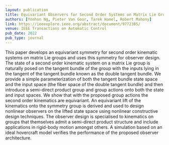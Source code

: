 ```yaml
---
layout: publication
title: Equivariant Observers for Second Order Systems on Matrix Lie Groups
authors: [Yonhon Ng, Pieter Van Goor, Tarek Hamel, Robert Mahony]
link: https://ieeexplore.ieee.org/abstract/document/9772385/
venue: IEEE Transactions on Automatic Control
pub_date: 2022
pub_type: journal
---
```


This paper develops an equivariant symmetry for second order kinematic systems on matrix Lie groups and uses this symmetry for observer design. The state of a second order kinematic system on a matrix Lie group is naturally posed on the tangent bundle of the group with the inputs lying in the tangent of the tangent bundle known as the double tangent bundle. We provide a simple parameterization of both the tangent bundle state space and the input space (the fiber space of the double tangent bundle) and then introduce a semi-direct product group and group actions onto both the state and input spaces. We show that with the proposed group actions the second order kinematics are equivariant. An equivariant lift of the kinematics onto the symmetry group is derived and used to design nonlinear observers on the lifted state space using nonlinear constructive design techniques. The observer design is specialised to kinematics on groups that themselves admit a semi-direct product structure and include applications in rigid-body motion amongst others. A simulation based on an ideal hovercraft model verifies the performance of the proposed observer architecture.
